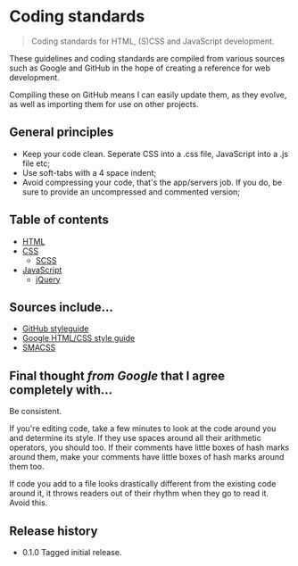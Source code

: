 # Coding standards

> Coding standards for HTML, (S)CSS and JavaScript development.

These guidelines and coding standards are compiled from various sources such as Google and GitHub in the hope of creating a reference for web development.

Compiling these on GitHub means I can easily update them, as they evolve, as well as importing them for use on other projects.


## General principles

- Keep your code clean. Seperate CSS into a .css file, JavaScript into a .js file etc;
- Use soft-tabs with a 4 space indent;
- Avoid compressing your code, that's the app/servers job. If you do, be sure to provide an uncompressed and commented version;


## Table of contents

- [HTML](html.md)
- [CSS](css.md)
  - [SCSS](scss.md)
- [JavaScript](javascript.md)
  - [jQuery](javascript-jquery.md)


## Sources include...

- [GitHub styleguide](https://github.com/styleguide/)
- [Google HTML/CSS style guide](http://google-styleguide.googlecode.com/svn/trunk/htmlcssguide.xml)
- [SMACSS](http://smacss.com/)


## Final thought *from Google* that I agree completely with...

Be consistent.

If you're editing code, take a few minutes to look at the code around you and determine its style.
If they use spaces around all their arithmetic operators, you should too.
If their comments have little boxes of hash marks around them, make your comments have little boxes of hash marks around them too.

If code you add to a file looks drastically different from the existing code around it, it throws readers out of their rhythm when they go to read it. Avoid this.


## Release history

 - 0.1.0 Tagged initial release.
